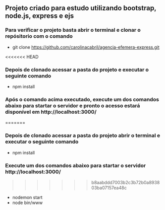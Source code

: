 ## Projeto criado para estudo utilizando bootstrap, node.js, express e ejs 

### Para verificar o projeto basta abrir o terminal e clonar o repósitorio com o comando
- git clone https://github.com/carolinacabril/agencia-efemera-express.git

<<<<<<< HEAD
### Depois de clonado acessar a pasta do projeto e executar o seguinte comando
- npm install

### Após o comando acima executado, execute um dos comandos abaixo para startar o servidor e pronto o acesso estará disponível em http://localhost:3000/
=======
### Depois de clonado acessar a pasta do projeto abrir o terminal e executar o seguinte comando
- npm install

### Execute um dos comandos abaixo para startar o servidor http://localhost:3000/
>>>>>>> b8aabddd7003b2c3b72b0a893803ba07157ea48c
- nodemon start
- node bin/www



